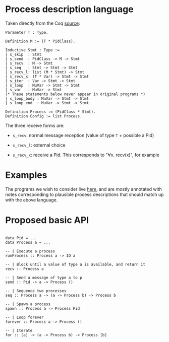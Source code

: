 # Process description language

Taken directly from the Coq [source](reduce/ProcessRewrite.v):

~~~~{.coq}
Parameter T : Type.

Definition M := (T * PidClass).

Inductive Stmt : Type :=
| s_skip  : Stmt
| s_send  : PidClass -> M -> Stmt
| s_recv  : M -> Stmt
| s_seq   : Stmt -> Stmt -> Stmt
| s_recv_l: list (M * Stmt) -> Stmt
| s_recv_x: (T * Var) -> Stmt -> Stmt
| s_iter  : Var -> Stmt -> Stmt
| s_loop  : MuVar -> Stmt -> Stmt
| s_var   : MuVar -> Stmt
(* These statements below never appear in original programs *)
| s_loop_body : MuVar -> Stmt -> Stmt
| s_loop_end  : MuVar -> Stmt -> Stmt.

Definition Process := (PidClass * Stmt).
Definition Config := list Process.
~~~~

The three receive forms are:

- `s_recv`: normal message reception (value of type `T` + possible a Pid)

- `s_recv_l`: external choice

- `s_recv_x`: receive a Pid. This corresponds to "∀x. recv(x)", for example

# Examples

The programs we wish to consider live [here](examples), and are
mostly annotated with notes corresponding to plausible process
descriptions that should match up with the above language.

# Proposed basic API

~~~~{.haskell}

data Pid = ...
data Process a = ...

-- | Execute a process
runProcess :: Process a -> IO a

-- | Block until a value of type a is available, and return it
recv :: Process a

-- | Send a message of type a to p
send :: Pid -> a -> Process ()

-- | Sequence two processes
seq :: Process a -> (a -> Process b) -> Process b

-- | Spawn a process
spawn :: Process a -> Process Pid

-- | Loop forever
forever :: Process a -> Process ()

-- | Iterate
for :: [a] -> (a -> Process b) -> Process [b]
~~~~
